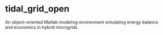 # tidal_grid_open
An object-oriented Matlab modeling environment simulating energy balance and economics in hybrid microgrids.
